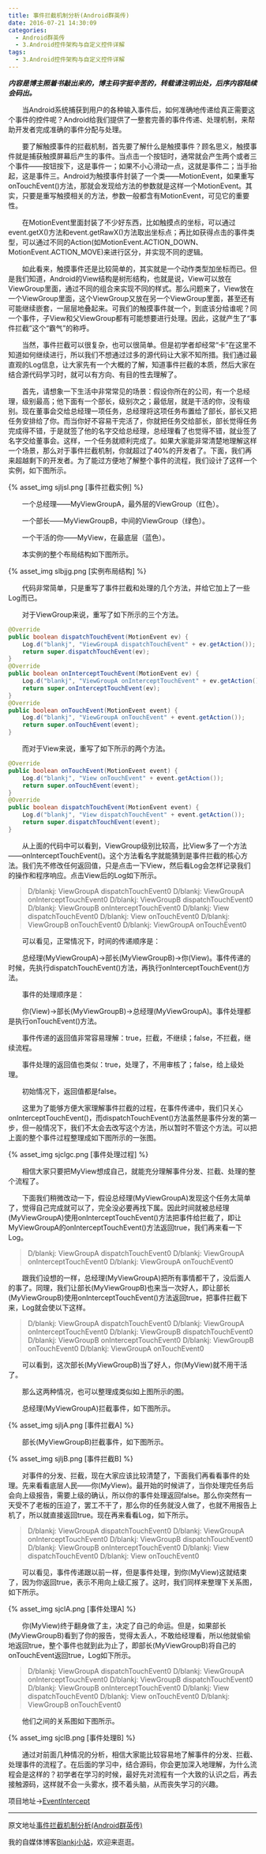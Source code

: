 ```yaml
---
title: 事件拦截机制分析(Android群英传)
date: 2016-07-21 14:30:09
categories:
  - Android群英传
  - 3.Android控件架构与自定义控件详解
tags:
  - 3.Android控件架构与自定义控件详解
---
```


***内容是博主照着书敲出来的，博主码字挺辛苦的，转载请注明出处，后序内容陆续会码出。***

　　当Android系统捕获到用户的各种输入事件后，如何准确地传递给真正需要这个事件的控件呢？Android给我们提供了一整套完善的事件传递、处理机制，来帮助开发者完成准确的事件分配与处理。

　　要了解触摸事件的拦截机制，首先要了解什么是触摸事件？顾名思义，触摸事件就是捕获触摸屏幕后产生的事件。当点击一个按钮时，通常就会产生两个或者三个事件——按钮按下，这是事件一；如果不小心滑动一点，这就是事件二；当手抬起，这是事件三。Android为触摸事件封装了一个类——MotionEvent，如果重写onTouchEvent()方法，那就会发现给方法的参数就是这样一个MotionEvent。其实，只要是重写触摸相关的方法，参数一般都含有MotionEvent，可见它的重要性。

　　在MotionEvent里面封装了不少好东西，比如触摸点的坐标，可以通过event.getX()方法和event.getRawX()方法取出坐标点；再比如获得点击的事件类型，可以通过不同的Action(如MotionEvent.ACTION_DOWN、MotionEvent.ACTION_MOVE)来进行区分，并实现不同的逻辑。
<!--more-->
　　如此看来，触摸事件还是比较简单的，其实就是一个动作类型加坐标而已。但是我们知道，Android的View结构是树形结构，也就是说，View可以放在ViewGroup里面，通过不同的组合来实现不同的样式。那么问题来了，View放在一个ViewGroup里面，这个ViewGroup又放在另一个ViewGroup里面，甚至还有可能继续嵌套，一层层地叠起来。可我们的触摸事件就一个，到底该分给谁呢？同一个事件，子View和父ViewGroup都有可能想要进行处理。因此，这就产生了“事件拦截”这个“霸气”的称呼。

　　当然，事件拦截可以很复杂，也可以很简单。但是初学者却经常“卡”在这里不知道如何继续进行，所以我们不想通过过多的源代码让大家不知所措。我们通过最直观的Log信息，让大家先有一个大概的了解，知道事件拦截的本质，然后大家在结合源代码学习时，就可以有方向、有目的性去理解了。

　　首先，请想象一下生活中非常常见的场景：假设你所在的公司，有一个总经理，级别最高；他下面有一个部长，级别次之；最低层，就是干活的你，没有级别。现在董事会交给总经理一项任务，总经理将这项任务布置给了部长，部长又把任务安排给了你。而当你好不容易干完活了，你就把任务交给部长，部长觉得任务完成得不错，于是就签了他的名字交给总经理，总经理看了也觉得不错，就业签了名字交给董事会。这样，一个任务就顺利完成了。如果大家能非常清楚地理解这样一个场景，那么对于事件拦截机制，你就超过了40%的开发者了。下面，我们再来超越剩下的开发者。为了能过方便地了解整个事件的流程，我们设计了这样一个实例，如下图所示。

{% asset_img sjljsl.png [事件拦截实例] %}

　　一个总经理——MyViewGroupA，最外层的ViewGroup（红色）。

　　一个部长——MyViewGroupB，中间的ViewGroup（绿色）。

　　一个干活的你——MyView，在最底层（蓝色）。

　　本实例的整个布局结构如下图所示。

{% asset_img slbjjg.png [实例布局结构] %}

　　代码非常简单，只是重写了事件拦截和处理的几个方法，并给它加上了一些Log而已。

　　对于ViewGroup来说，重写了如下所示的三个方法。

``` java
@Override
public boolean dispatchTouchEvent(MotionEvent ev) {
    Log.d("blankj", "ViewGroupA dispatchTouchEvent" + ev.getAction());
    return super.dispatchTouchEvent(ev);
}
@Override
public boolean onInterceptTouchEvent(MotionEvent ev) {
    Log.d("blankj", "ViewGroupA onInterceptTouchEvent" + ev.getAction());
    return super.onInterceptTouchEvent(ev);
}
@Override
public boolean onTouchEvent(MotionEvent event) {
    Log.d("blankj", "ViewGroupA onTouchEvent" + event.getAction());
    return super.onTouchEvent(event);
}
```

　　而对于View来说，重写了如下所示的两个方法。

``` java
@Override
public boolean onTouchEvent(MotionEvent event) {
    Log.d("blankj", "View onTouchEvent" + event.getAction());
    return super.onTouchEvent(event);
}
@Override
public boolean dispatchTouchEvent(MotionEvent event) {
    Log.d("blankj", "View dispatchTouchEvent" + event.getAction());
    return super.dispatchTouchEvent(event);
}
```

　　从上面的代码中可以看到，ViewGroup级别比较高，比View多了一个方法——onInterceptTouchEvent()。这个方法看名字就能猜到是事件拦截的核心方法。我们先不修改任何返回值，只是点击一下View，然后看Log会怎样记录我们的操作和程序响应。点击View后的Log如下所示。

> D/blankj: ViewGroupA dispatchTouchEvent0
> D/blankj: ViewGroupA onInterceptTouchEvent0
> D/blankj: ViewGroupB dispatchTouchEvent0
> D/blankj: ViewGroupB onInterceptTouchEvent0
> D/blankj: View dispatchTouchEvent0
> D/blankj: View onTouchEvent0
> D/blankj: ViewGroupB onTouchEvent0
> D/blankj: ViewGroupA onTouchEvent0

　　可以看见，正常情况下，时间的传递顺序是：

　　总经理(MyViewGroupA)→部长(MyViewGroupB)→你(View)。事件传递的时候，先执行dispatchTouchEvent()方法，再执行onInterceptTouchEvent()方法。

　　事件的处理顺序是：

　　你(View)→部长(MyViewGroupB)→总经理(MyViewGroupA)。事件处理都是执行onTouchEvent()方法。

　　事件传递的返回值非常容易理解：true，拦截，不继续；false，不拦截，继续流程。

　　事件处理的返回值也类似：true，处理了，不用审核了；false，给上级处理。

　　初始情况下，返回值都是false。

　　这里为了能够方便大家理解事件拦截的过程，在事件传递中，我们只关心onInterceptTouchEvent()，而dispatchTouchEvent()方法虽然是事件分发的第一步，但一般情况下，我们不太会去改写这个方法，所以暂时不管这个方法。可以把上面的整个事件过程整理成如下图所示的一张图。

{% asset_img sjclgc.png [事件处理过程] %}

　　相信大家只要把MyView想成自己，就能充分理解事件分发、拦截、处理的整个流程了。

　　下面我们稍微改动一下，假设总经理(MyViewGroupA)发现这个任务太简单了，觉得自己完成就可以了，完全没必要再找下属。因此时间就被总经理(MyViewGroupA)使用onInterceptTouchEvent()方法把事件给拦截了，即让MyViewGroupA的onInterceptTouchEvent()方法返回true，我们再来看一下Log。

> D/blankj: ViewGroupA dispatchTouchEvent0
> D/blankj: ViewGroupA onInterceptTouchEvent0
> D/blankj: ViewGroupA onTouchEvent0

　　跟我们设想的一样，总经理(MyViewGroupA)把所有事情都干了，没后面人的事了。同理，我们让部长(MyViewGroupB)也来当一次好人，即让部长(MyViewGroupB)使用onInterceptTouchEvent()方法返回true，把事件拦截下来，Log就会使以下这样。

> D/blankj: ViewGroupA dispatchTouchEvent0
> D/blankj: ViewGroupA onInterceptTouchEvent0
> D/blankj: ViewGroupB dispatchTouchEvent0
> D/blankj: ViewGroupB onInterceptTouchEvent0
> D/blankj: ViewGroupB onTouchEvent0
> D/blankj: ViewGroupA onTouchEvent0

　　可以看到，这次部长(MyViewGroupB)当了好人，你(MyView)就不用干活了。

　　那么这两种情况，也可以整理成类似如上图所示的图。

　　总经理(MyViewGroupA)拦截事件，如下图所示。

{% asset_img sjljA.png [事件拦截A] %}

　　部长(MyViewGroupB)拦截事件，如下图所示。

{% asset_img sjljB.png [事件拦截B] %}

　　对事件的分发、拦截，现在大家应该比较清楚了，下面我们再看看事件的处理。先来看看底层人民——你(MyView)。最开始的时候讲了，当你处理完任务后会向上级报告，需要上级的确认，所以你的事件处理返回false。那么你突然有一天受不了老板的压迫了，罢工不干了，那么你的任务就没人做了，也就不用报告上机了，所以就直接返回true。现在再来看看Log，如下所示。

> D/blankj: ViewGroupA dispatchTouchEvent0
> D/blankj: ViewGroupA onInterceptTouchEvent0
> D/blankj: ViewGroupB dispatchTouchEvent0
> D/blankj: ViewGroupB onInterceptTouchEvent0
> D/blankj: View dispatchTouchEvent0
> D/blankj: View onTouchEvent0

　　可以看见，事件传递跟以前一样，但是事件处理，到你(MyView)这就结束了，因为你返回true，表示不用向上级汇报了。这时，我们同样来整理下关系图，如下所示。

{% asset_img sjclA.png [事件处理A] %}

　　你(MyView)终于翻身做了主，决定了自己的命运。但是，如果部长(MyViewGroupB)看到了你的报告，觉得太丢人，不敢给经理看，所以他就偷偷地返回true，整个事件也就到此为止了，即部长(MyViewGroupB)将自己的onTouchEvent返回true，Log如下所示。

> D/blankj: ViewGroupA dispatchTouchEvent0
> D/blankj: ViewGroupA onInterceptTouchEvent0
> D/blankj: ViewGroupB dispatchTouchEvent0
> D/blankj: ViewGroupB onInterceptTouchEvent0
> D/blankj: View dispatchTouchEvent0
> D/blankj: View onTouchEvent0
> D/blankj: ViewGroupB onTouchEvent0

　　他们之间的关系图如下图所示。

{% asset_img sjclB.png [事件处理B] %}

　　通过对前面几种情况的分析，相信大家能比较容易地了解事件的分发、拦截、处理事件的流程了。在后面的学习中，结合源码，你会更加深入地理解，为什么流程会是这样的？初学者在学习的时候，最好先对流程有一个大致的认识之后，再去接触源码，这样就不会一头雾水，摸不着头脑，从而丧失学习的兴趣。

项目地址→[EventIntercept](https://github.com/Blankj/EventIntercept)

* * *

原文地址[事件拦截机制分析(Android群英传)][passage_url]

我的自媒体博客[Blankj小站](http://blankj.com/)，欢迎来逛逛。

[passage_url]: http://blankj.com/2016/07/21/事件拦截机制分析(Android群英传)/